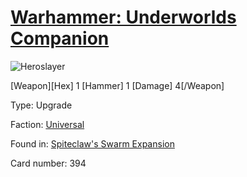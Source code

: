 # [Warhammer: Underworlds Companion](https://guidokessels.github.io/wh-underworlds)

  

![Heroslayer](https://warhammerunderworlds.com/wp-content/uploads/sites/6/2018/02/394_ENG.png)

[Weapon][Hex] 1 [Hammer] 1 [Damage] 4[/Weapon]

Type: Upgrade

Faction: [Universal](https://guidokessels.github.io/wh-underworlds/factions/universal.md)

Found in: [Spiteclaw's Swarm Expansion](https://guidokessels.github.io/wh-underworlds/locations/spiteclaws-swarm-expansion.md)

Card number: 394
